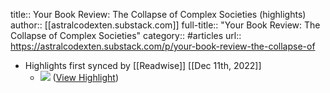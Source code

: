 title:: Your Book Review: The Collapse of Complex Societies (highlights)
author:: [[astralcodexten.substack.com]]
full-title:: "Your Book Review: The Collapse of Complex Societies"
category:: #articles
url:: https://astralcodexten.substack.com/p/your-book-review-the-collapse-of

- Highlights first synced by [[Readwise]] [[Dec 11th, 2022]]
	- ![](https://substackcdn.com/image/fetch/w_1456,c_limit,f_auto,q_auto:good,fl_progressive:steep/https%3A%2F%2Fbucketeer-e05bbc84-baa3-437e-9518-adb32be77984.s3.amazonaws.com%2Fpublic%2Fimages%2F39c9869d-4ed0-4b5e-b660-44b8b35be972_1144x772.png) ([View Highlight](https://read.readwise.io/read/01gm090msvw3j8x5apz8xewj38))